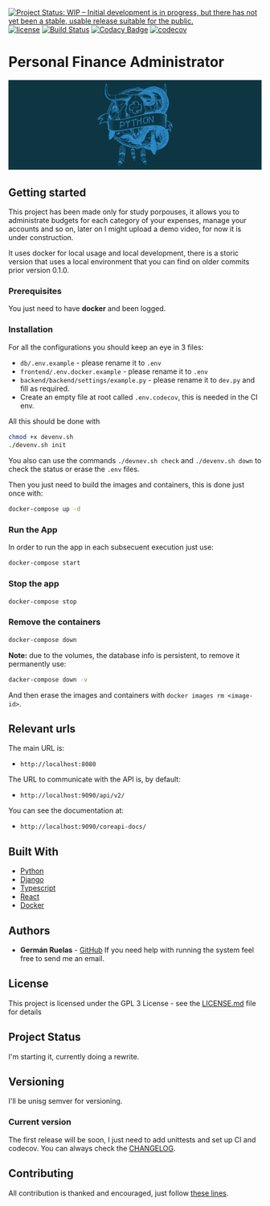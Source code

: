 [![Project Status: WIP – Initial development is in progress, but there has not yet been a stable, usable release suitable for the public.](https://www.repostatus.org/badges/latest/wip.svg)](https://www.repostatus.org/#wip)
[![license](https://img.shields.io/badge/licence-GPL--3-blue.svg)](https://github.com/lgruelas/finance/blob/master/LICENSE)
[![Build Status](https://api.travis-ci.com/lgruelas/finance.svg?branch=master)](https://travis-ci.com/lgruelas/finance)
[![Codacy Badge](https://app.codacy.com/project/badge/Grade/d55b8839975c4dc9b0dd576487c9e256)](https://www.codacy.com/gh/lgruelas/finance/dashboard?utm_source=github.com&amp;utm_medium=referral&amp;utm_content=lgruelas/finance&amp;utm_campaign=Badge_Grade)
[![codecov](https://codecov.io/gh/lgruelas/finance/branch/master/graph/badge.svg)](https://codecov.io/gh/lgruelas/finance)

# Personal Finance Administrator

![Python master race](assets/python.png?raw=true "python")

## Getting started

This project has been made only for study porpouses, it allows you to administrate budgets for each category of your expenses, manage your accounts and so on, later on I might upload a demo video, for now it is under construction.

It uses docker for local usage and local development, there is a storic version that uses a local environment that you can find on older commits prior version 0.1.0.

### Prerequisites

You just need to have **docker** and been logged.

### Installation

For all the configurations you should keep an eye in 3 files:
-   `db/.env.example` - please rename it to `.env`
-   `frontend/.env.docker.example` - please rename it to `.env`
-   `backend/backend/settings/example.py` - please rename it to `dev.py` and fill as required.
-   Create an empty file at root called `.env.codecov`, this is needed in the CI env.

All this should be done with
```bash
chmod +x devenv.sh
./devenv.sh init
```

You also can use the commands `./devnev.sh check` and `./devenv.sh down` to check the status or erase the `.env` files.

Then you just need to build the images and containers, this is done just once with:

```bash
docker-compose up -d
```

### Run the App

In order to run the app in each subsecuent execution just use:

```bash
docker-compose start
```

### Stop the app

```bash
docker-compose stop
```

### Remove the containers

```bash
docker-compose down
```

**Note:** due to the volumes, the database info is persistent, to remove it permanently use:

```bash
dacker-compose down -v
```

And then erase the images and containers with `docker images rm <image-id>`.

## Relevant urls

The main URL is:

-   `http://localhost:8080`

The URL to communicate with the API is, by default:

-   `http://localhost:9090/api/v2/`

You can see the documentation at:

-   `http://localhost:9090/coreapi-docs/`

## Built With

-   [Python](https://www.python.org/downloads/)
-   [Django](https://www.djangoproject.com/download/)
-   [Typescript](https://www.typescriptlang.org/index.html#download-links)
-   [React](https://reactjs.org/)
-   [Docker](https://www.docker.com/)

## Authors

-   **Germán Ruelas** - [GitHub](https://github.com/lgruelas)
If you need help with running the system feel free to send me an email.

## License

This project is licensed under the GPL 3 License - see the [LICENSE.md](LICENSE.md) file for details

## Project Status

I'm starting it, currently doing a rewrite.

## Versioning

I'll be unisg semver for versioning.

### Current version

The first release will be soon, I just need to add unittests and set up CI and codecov.
You can always check the [CHANGELOG](https://github.com/lgruelas/finance/blob/master/CHANGELOG.md).

## Contributing

All contribution is thanked and encouraged, just follow [these lines](https://github.com/lgruelas/finance/blob/master/CONTRIBUTING.md).

